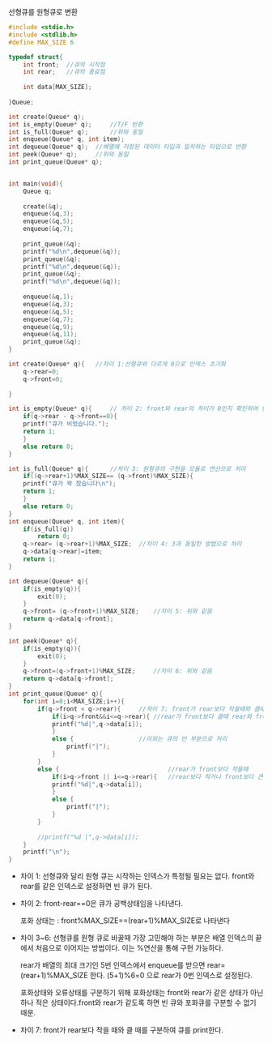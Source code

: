 선형큐를 원형큐로 변환

~~~c
#include <stdio.h>
#include <stdlib.h>
#define MAX_SIZE 6

typedef struct{
	int front;	//큐의 시작점 
	int rear;	//큐의 종료점 
	
	int data[MAX_SIZE];
	
}Queue;

int create(Queue* q);
int is_empty(Queue* q);		//T/F 반환 
int is_full(Queue* q);		//위와 동일 
int enqueue(Queue* q, int item);
int dequeue(Queue* q);	//배열에 저장된 데이터 타입과 일치하는 타입으로 반환 
int peek(Queue* q);		//위와 동일 
int print_queue(Queue* q);


int main(void){
	Queue q;
	
	create(&q);
	enqueue(&q,3);
	enqueue(&q,5);
	enqueue(&q,7);
	
	print_queue(&q);
	printf("%d\n",dequeue(&q));
	print_queue(&q);
	printf("%d\n",dequeue(&q));
	print_queue(&q);
	printf("%d\n",dequeue(&q));
	
	enqueue(&q,1);
	enqueue(&q,3);
	enqueue(&q,5);
	enqueue(&q,7);
	enqueue(&q,9);
	enqueue(&q,11);
	print_queue(&q);
}

int create(Queue* q){	//차이 1:선형큐와 다르게 0으로 인덱스 초기화
	q->rear=0;
	q->front=0;
	
}

int is_empty(Queue* q){		// 차이 2: front와 rear의 차이가 0인지 확인하여 빈큐 확인
	if(q->rear - q->front==0){
	printf("큐가 비었습니다.");
	return 1;
	}
	else return 0;
}

int is_full(Queue* q){		//차이 3: 원형큐의 구현을 모듈로 연산으로 처리
	if((q->rear+1)%MAX_SIZE== (q->front)%MAX_SIZE){
	printf("큐가 꽉 찼습니다\n");
	return 1;
	}	
	else return 0;
}
int enqueue(Queue* q, int item){
	if(is_full(q))
		return 0;
	q->rear= (q->rear+1)%MAX_SIZE;	//차이 4: 3과 동일한 방법으로 처리
	q->data[q->rear]=item;
	return 1;
}

int dequeue(Queue* q){
	if(is_empty(q)){
		exit(0); 
	}
	q->front= (q->front+1)%MAX_SIZE;	//차이 5: 위와 같음
	return q->data[q->front];
} 

int peek(Queue* q){
	if(is_empty(q)){
		exit(0); 
	}
	q->front=(q->front+1)%MAX_SIZE;		//차이 6: 위와 같음
	return q->data[q->front];
}
int print_queue(Queue* q){
	for(int i=0;i<MAX_SIZE;i++){
		if(q->front < q->rear){		//차이 7: front가 rear보다 작을때와 클때를 구분
			if(i>q->front&&i<=q->rear){	//rear가 front보다 클때 rear와 front 사이의 값 
			printf("%d|",q->data[i]);
			}
			else {					//이외는 큐의 빈 부분으로 처리
				printf("|");
			}	
		}
		else {								//rear가 front보다 작을때
			if(i>q->front || i<=q->rear){	//rear보다 작거나 front보다 큰 값
			printf("%d|",q->data[i]);
			}
			else {
				printf("|");
			}
		}	
	
		//printf("%d |",q->data[i]);
	}
	printf("\n");
}
~~~



- 차이 1: 선형큐와 달리 원형 큐는 시작하는 인덱스가 특정될 필요는 없다. front와 rear를 같은 인덱스로 설정하면 빈 큐가 된다.

- 차이 2: front-rear==0은 큐가 공백상태임을 나타낸다. 

  포화 상태는 : front%MAX_SIZE==(rear+1)%MAX_SIZE로 나타낸다

- 차이 3~6: 선형큐를 원형 큐로 바꿀때 가장 고민해야 하는 부분은 배열 인덱스의 끝에서 처음으로 이어지는 방법이다. 이는 %연산을 통해 구현 가능하다. 

  rear가 배열의 최대 크기인 5번 인덱스에서 enqueue를 받으면 rear=(rear+1)%MAX_SIZE 한다. (5+1)%6=0 으로 rear가 0번 인덱스로 설정된다.

  포화상태와 오류상태를 구분하기 위해 포화상태는 front와 rear가 같은 상태가 아닌 하나 적은 상태이다.front와 rear가 같도록 하면 빈 큐와 포화큐를 구분할 수 없기 때문. 

- 차이 7: front가 rear보다 작을 때와 클 때를 구분하여 큐를 print한다.
